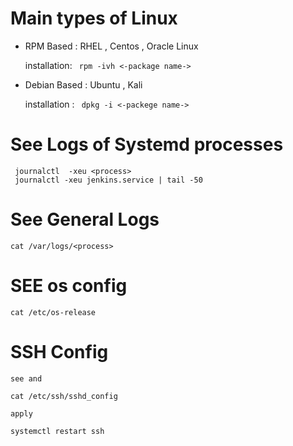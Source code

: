 # Main types of Linux 

- RPM Based : RHEL , Centos , Oracle Linux

    installation: <code> rpm -ivh <-package name-> </code>

- Debian Based : Ubuntu , Kali 

    installation : <code> dpkg -i <-packege name-> </code>


# See Logs  of Systemd processes
```
 journalctl  -xeu <process> 
 journalctl -xeu jenkins.service | tail -50

```
# See General Logs

```
cat /var/logs/<process>

```
# SEE os config

```
cat /etc/os-release

```

# SSH Config

```
see and

cat /etc/ssh/sshd_config

apply

systemctl restart ssh 

```